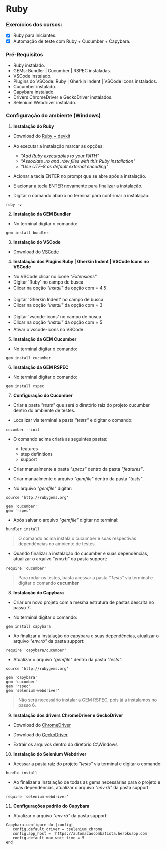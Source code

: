 # Ruby

### Exercícios dos cursos:

 - [x] Ruby para iniciantes.
 - [x] Automação de teste com Ruby + Cucumber + Capybara.
 
### Pré-Requisitos

 * Ruby instalado.
 * GEMs: Bundler | Cucumber | RSPEC instaladas.
 * VSCode instalado.
 * Plugins do VSCode: Ruby | Gherkin Indent | VSCode Icons instalados.
 * Cucumber instalado.
 * Capybara instalado.
 * Drivers ChromeDriver e GeckoDriver instalados.
 * Selenium Webdriver instalado.

### Configuração do ambiente (Windows)

1. **Instalação do Ruby**

- Download do [Ruby + devkit](https://rubyinstaller.org/downloads/)

- Ao executar a instalação marcar as opções:
  - *"Add Ruby executables to your PATH"*
  - *"Associate .rb and .rbw files with this Ruby installation"*
  - *"Use UTF-8 as default external encoding"*
 
- Acionar a tecla ENTER no prompt que se abre após a instalação.

- E acionar a tecla ENTER novamente para finalizar a instalação.

- Digitar o comando abaixo no terminal para confirmar a instalação:

```
ruby -v
```


2. **Instalação da GEM Bundler**

* No terminal digitar o comando:

```
gem install bundler
```


3. **Instalação do VSCode**

* Download do [VSCode](https://code.visualstudio.com/download)


4. **Instalação dos Plugins Ruby | Gherkin Indent | VSCode Icons no VSCode**

- No VSCode clicar no ícone *"Extensions"*
 - Digitar 'Ruby' no campo de busca
 - Clicar na opção *"Install"* da opção com :star: 4.5
 >
 
 - Digitar 'Gherkin Indent' no campo de busca
 - Clicar na opção *"Install"* da opção com :star: 3
 >
 
 - Digitar 'vscode-icons' no campo de busca
 - Clicar na opção *"Install"* da opção com :star: 5
 - Ativar o vscode-icons no VSCode
 >
 
5. **Instalação da GEM Cucumber**
 
* No terminal digitar o comando:
 
 ```
gem install cucumber
```

6. **Instalação da GEM RSPEC**
 
* No terminal digitar o comando:
 
 ```
gem install rspec
```

7. **Configuração do Cucumber**

- Criar a pasta *"tests"* que será o diretório raiz do projeto cucumber dentro do ambiente de testes.

- Localizar via terminal a pasta *"tests"* e digitar o comando:
 
 ```
cucumber --init
```

- O comando acima criará as seguintes pastas:
  - features
  - step definitions
  - support
 
- Criar manualmente a pasta *"specs"* dentro da pasta *"features"*.

- Criar manualmente o arquivo *"gemfile"* dentro da pasta *"tests"*.

- No arquivo *"gemfile"* digitar:

 ```
source 'http://rubygems.org'

gem 'cucumber'
gem 'rspec'
```

- Após salvar o arquivo *"gemfile"* digitar no terminal:

 ```
bundler install
```

> O comando acima instala o cucumber e suas respectivas dependências no ambiente de testes.


- Quando finalizar a instalação do cucumber e suas dependências, atualizar o arquivo *"env.rb"* da pasta support:

 ```
require 'cucumber'
```

> Para rodar os testes, basta acessar a pasta *"Tests"* via terminal e digitar o comando **cucumber**


8. **Instalação do Capybara**

* Criar um novo projeto com a mesma estrutura de pastas descrita no passo 7:

* No terminal digitar o comando:
 
 ```
gem install capybara
```

* Ao finalizar a instalação do capybara e suas dependências, atualizar o arquivo *"env.rb"* da pasta support:

 ```
require 'capybara/cucumber'
```

* Atualizar o arquivo *"gemfile"* dentro da pasta *"tests"*:

 ```
source 'http://rubygems.org'

gem 'capybara'
gem 'cucumber'
gem 'rspec'
gem 'selenium-webdriver'
```

> Não será necessário instalar a GEM RSPEC, pois já a instalamos no passo 6.


9. **Instalação dos drivers ChromeDriver e GeckoDriver**

* Download do [ChromeDriver](https://sites.google.com/a/chromium.org/chromedriver/home)

* Download do [GeckoDriver](https://github.com/mozilla/geckodriver/releases)

* Extrair os arquivos dentro do diretório C:\Windows


10. **Instalação do Selenium Webdriver**

* Acessar a pasta raiz do projeto *"tests"* via terminal e digitar o comando:

 ```
bundle install
```

* Ao finalizar a instalação de todas as gems necessárias para o projeto e suas dependências, atualizar o arquivo *"env.rb"* da pasta support:  

 ```
require 'selenium-webdriver'
```

11. **Configurações padrão do Capybara**

* Atualizar o arquivo *"env.rb"* da pasta support:

 ```
Capybara.configure do |config|
    config.default_driver = :selenium_chrome
    config.app_host = 'https://automacaocombatista.herokuapp.com'
    config.default_max_wait_time = 5
end
```